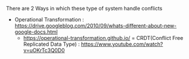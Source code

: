 

There are 2 Ways in which these type of system handle conflicts

- Operational Transformation : https://drive.googleblog.com/2010/09/whats-different-about-new-google-docs.html
    - https://operational-transformation.github.io/
= CRDT(Conflict Free Replicated Data Type) : https://www.youtube.com/watch?v=uOKrTc3Q0D0

